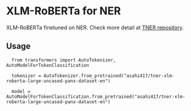 # XLM-RoBERTa for NER
XLM-RoBERTa finetuned on NER. Check more detail at [TNER repository](https://github.com/asahi417/tner).

## Usage
```
  from transformers import AutoTokenizer, AutoModelForTokenClassification
  
  tokenizer = AutoTokenizer.from_pretrained("asahi417/tner-xlm-roberta-large-uncased-panx-dataset-en")
  
  model = AutoModelForTokenClassification.from_pretrained("asahi417/tner-xlm-roberta-large-uncased-panx-dataset-en")
 ```